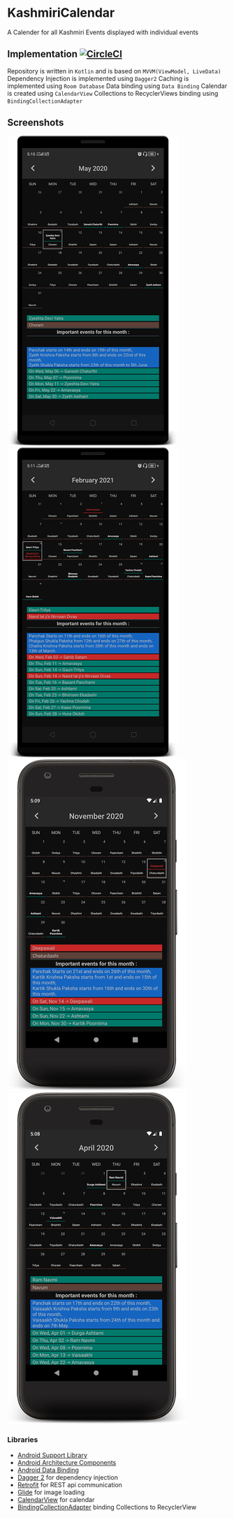 # KashmiriCalendar
A Calender for all Kashmiri Events displayed with individual events

## Implementation [![CircleCI](https://circleci.com/gh/shadygoneinsane/KashmiriCalendar.svg?style=svg)](https://circleci.com/gh/shadygoneinsane/KashmiriCalendar)

Repository is written in `Kotlin` and is based on `MVVM(ViewModel, LiveData)`
Dependency Injection is implemented using `Dagger2`
Caching is implemented using `Room Database`
Data binding using `Data Binding`
Calendar is created using `CalendarView`
Collections to RecyclerViews binding using  `BindingCollectionAdapter`

## Screenshots
<img src="https://github.com/shadygoneinsane/KashmiriCalendar/blob/master/screenshots/screenshot_l_may.png" alt="Screenshot 1"/>  <img src="https://github.com/shadygoneinsane/KashmiriCalendar/blob/master/screenshots/screenshot_l_feb.png" alt="Screenshot 2"/>
<img src="https://github.com/shadygoneinsane/KashmiriCalendar/blob/master/screenshots/screenshot_nov.png" alt="Screenshot 3"/>  <img src="https://github.com/shadygoneinsane/KashmiriCalendar/blob/master/screenshots/screenshot_april.png" alt="Screenshot 4"/>

### Libraries
* [Android Support Library][support-lib]
* [Android Architecture Components][arch]
* [Android Data Binding][data-binding]
* [Dagger 2][dagger2] for dependency injection
* [Retrofit][retrofit] for REST api communication
* [Glide][glide] for image loading
* [CalendarView][calendarview] for calendar
* [BindingCollectionAdapter][bindingcollectionadapter] binding Collections to RecyclerView


[mockwebserver]: https://github.com/square/okhttp/tree/master/mockwebserver
[support-lib]: https://developer.android.com/topic/libraries/support-library/index.html
[arch]: https://developer.android.com/arch
[data-binding]: https://developer.android.com/topic/libraries/data-binding/index.html
[dagger2]: https://google.github.io/dagger
[retrofit]: http://square.github.io/retrofit
[glide]: https://github.com/bumptech/glide
[bindingcollectionadapter]: https://github.com/evant/binding-collection-adapter
[calendarview]: https://github.com/kizitonwose/CalendarView


